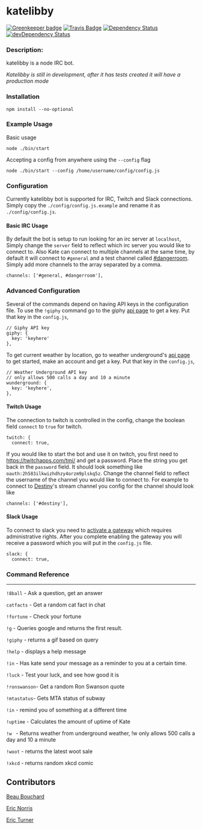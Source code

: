 katelibby
=========

[![Greenkeeper badge](https://badges.greenkeeper.io/wh-iterabb-it/katelibby.svg)](https://greenkeeper.io/) 
[![Travis Badge](https://travis-ci.org/wh-iterabb-it/katelibby.svg?branch=development)](https://travis-ci.org/wh-iterabb-it/katelibby)
[![Dependency Status](https://img.shields.io/david/wh-iterabb-it/katelibby.svg?style=flat)](https://david-dm.org/wh-iterabb-it/katelibby#info=Dependencies)
[![devDependency Status](https://img.shields.io/david/dev/wh-iterabb-it/katelibby.svg?style=flat)](https://david-dm.org/wh-iterabb-it/katelibby#info=devDependencies)

### Description:

katelibby is a node IRC bot.

*Katelibby is still in development, after it has tests created it will have a production mode*

### Installation

```
npm install --no-optional
```

### Example Usage

Basic usage
```
node ./bin/start
```

Accepting a config from anywhere using the `--config` flag
```
node ./bin/start --config /home/username/config/config.js
```

### Configuration

Currently katelibby bot is supported for IRC, Twitch and Slack connections.
Simply copy the `./config/config.js.example` and rename it as `./config/config.js`.


#### Basic IRC Usage

By default the bot is setup to run looking for an irc server at `localhost`,
Simply change the `server` field to reflect which irc server you would like to connect to.
Also Kate can connect to multiple channels at the same time, by default it will connect to `#general` and a test channel called [#dangerroom](https://en.wikipedia.org/wiki/Danger_Room). Simply add more channels to the array separated by a comma.
```    
channels: ['#general, #dangerroom'],
```

### Advanced Configuration

Several of the commands depend on having API keys in the configuration file.
To use the `!giphy` command go to the giphy [api page](https://api.giphy.com/) to get a key.
Put that key in the `config.js`,
```
// Giphy API key
giphy: {
  key: 'keyhere'
},
```

To get current weather by location, go to weather underground's [api page](https://www.wunderground.com/weather/api/) to get started, make an account and get a key.
Put that key in the `config.js`,

```  
// Weather Underground API key
// only allows 500 calls a day and 10 a minute
wunderground: {
  key: 'keyhere',
},
```

#### Twitch Usage

The connection to twitch is controlled in the config, change the boolean field `connect` to `true` for twitch.
```
twitch: {
  connect: true,
```
If you would like to start the bot and use it on twitch, you first need to https://twitchapps.com/tmi/ and get a password.
Place the string you get back in the `password` field. It should look something like `oauth:2h583ilkwizhdhzy4orzm9plskq5z`.
Change the channel field to reflect the username of the channel you would like to connect to.
For example to connect to [Destiny](http://twitch.com/destiny)'s stream channel you config for the channel should look like
```    
channels: ['#destiny'],
```

#### Slack Usage

To connect to slack you need to [activate a gateway](https://get.slack.help/hc/en-us/articles/201727913-Connect-to-Slack-over-IRC-and-XMPP) which requires administrative rights. After you complete enabling the gateway you will receive a password which you will put in the `config.js` file.

```
slack: {
  connect: true,
```





### Command Reference
---

`!8ball`    - Ask a question, get an answer

`catfacts`  - Get a random cat fact in chat

`!fortune`  - Check your fortune

`!g`        - Queries google and returns the first result.

`!giphy`    - returns a gif based on query

`!help`     - displays a help message

`!in`       - Has kate send your message as a reminder to you at a certain time.

`!luck`     - Test your luck, and see how good it is

`!ronswanson`- Get a random Ron Swanson quote

`!mtastatus`- Gets MTA status of subway

`!in`       - remind you of something at a different time

`!uptime`   - Calculates the amount of uptime of Kate

`!w `       - Returns weather from underground weather,  !w only allows 500 calls a day and 10 a minute

`!woot`     - returns the latest woot sale

`!xkcd`     - returns random xkcd comic


## Contributors

[Beau Bouchard](https://github.com/BeauBouchard)

[Eric Norris](https://github.com/ericnorris)

[Eric Turner](https://github.com/codemuch)
